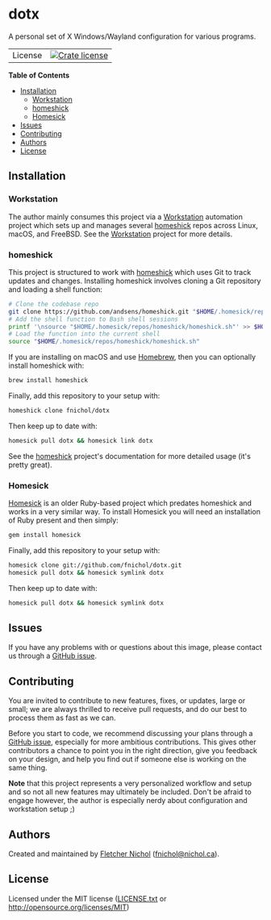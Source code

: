 # dotx

A personal set of X Windows/Wayland configuration for various programs.

|         |                                           |
| ------: | ----------------------------------------- |
| License | [![Crate license][badge-license]][github] |

**Table of Contents**

<!-- toc -->

- [Installation](#installation)
  * [Workstation](#workstation)
  * [homeshick](#homeshick)
  * [Homesick](#homesick)
- [Issues](#issues)
- [Contributing](#contributing)
- [Authors](#authors)
- [License](#license)

<!-- tocstop -->

## Installation

### Workstation

The author mainly consumes this project via a [Workstation] automation project
which sets up and manages several [homeshick] repos across Linux, macOS, and
FreeBSD. See the [Workstation] project for more details.

### homeshick

This project is structured to work with [homeshick] which uses Git to track
updates and changes. Installing homeshick involves cloning a Git repository and
loading a shell function:

```sh
# Clone the codebase repo
git clone https://github.com/andsens/homeshick.git "$HOME/.homesick/repos/homeshick"
# Add the shell function to Bash shell sessions
printf '\nsource "$HOME/.homesick/repos/homeshick/homeshick.sh"' >> $HOME/.bashrc
# Load the function into the current shell
source "$HOME/.homesick/repos/homeshick/homeshick.sh"
```

If you are installing on macOS and use [Homebrew], then you can optionally
install homeshick with:

```sh
brew install homeshick
```

Finally, add this repository to your setup with:

```sh
homeshick clone fnichol/dotx
```

Then keep up to date with:

```sh
homesick pull dotx && homesick link dotx
```

See the [homeshick] project's documentation for more detailed usage (it's pretty
great).

### Homesick

[Homesick] is an older Ruby-based project which predates homeshick and works in
a very similar way. To install Homesick you will need an installation of Ruby
present and then simply:

```sh
gem install homesick
```

Finally, add this repository to your setup with:

```sh
homesick clone git://github.com/fnichol/dotx.git
homesick pull dotx && homesick symlink dotx
```

Then keep up to date with:

```sh
homesick pull dotx && homesick symlink dotx
```

## Issues

If you have any problems with or questions about this image, please contact us
through a [GitHub issue][issues].

## Contributing

You are invited to contribute to new features, fixes, or updates, large or
small; we are always thrilled to receive pull requests, and do our best to
process them as fast as we can.

Before you start to code, we recommend discussing your plans through a [GitHub
issue][issues], especially for more ambitious contributions. This gives other
contributors a chance to point you in the right direction, give you feedback on
your design, and help you find out if someone else is working on the same thing.

**Note** that this project represents a very personalized workflow and setup and
so not all new features may ultimately be included. Don't be afraid to engage
however, the author is especially nerdy about configuration and workstation
setup ;)

## Authors

Created and maintained by [Fletcher Nichol][fnichol] (<fnichol@nichol.ca>).

## License

Licensed under the MIT license ([LICENSE.txt][license] or
<http://opensource.org/licenses/MIT>)

[badge-license]:
  https://img.shields.io/badge/License-MIT-blue.svg?style=flat-square
[fnichol]: https://github.com/fnichol
[github]: https://github.com/fnichol/dotx
[homebrew]: https://brew.sh/
[homeshick]: https://github.com/andsens/homeshick
[homesick]: https://rubygems.org/gems/homesick
[issues]: https://github.com/fnichol/dotx/issues
[license]: https://github.com/fnichol/dotx/blob/master/LICENSE.txt
[workstation]: https://github.com/fnichol/workstation
